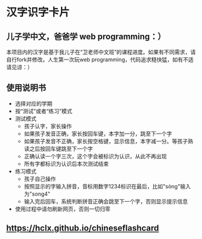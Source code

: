 # 汉字识字卡片

## 儿子学中文，爸爸学 web programming：）
本项目内的汉字是基于我儿子在“卫老师中文班”的课程进度。如果有不同需求，请自行fork并修改。人生第一次玩web programming，代码追求糙快猛，如有不适请见谅：）

## 使用说明书
* 选择对应的学期
* 按“测试”或者“练习”模式
* 测试模式
  * 孩子认字，家长操作
  * 如果孩子发音正确，家长按回车键，本字加一分，跳至下一个字
  * 如果孩子发音不正确，家长按空格键，显示信息，本字减一分。等孩子熟读之后按回车键跳至下一个字
  * 正确认读一个字三次，这个字会被标识为认识，从此不再出现
  * 所有字都标识为认识后本次测试结束
* 练习模式
  * 孩子自己操作
  * 按照显示的字输入拼音，音标用数字1234标识在最后，比如"sòng"输入为"song4"
  * 输入完后回车，系统判断拼音正确会跳至下一个字，否则显示提示信息
* 使用过程中请勿刷新网页，否则一切归零
## https://hclx.github.io/chineseflashcard

